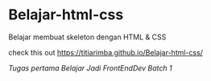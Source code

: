 # Belajar-html-css
Belajar membuat skeleton dengan HTML &amp; CSS

check this out https://titiarimba.github.io/Belajar-html-css/


<i> Tugas pertama Belajar Jadi FrontEndDev Batch 1</i>
